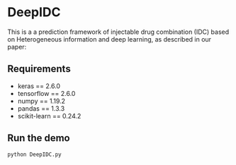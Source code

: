 # DeepIDC
This is a a prediction framework of injectable drug combination (IDC) based on Heterogeneous information and deep learning, as described in our paper:


## Requirements
* keras == 2.6.0
* tensorflow == 2.6.0
* numpy == 1.19.2
* pandas == 1.3.3
* scikit-learn == 0.24.2

## Run the demo
` python DeepIDC.py `
